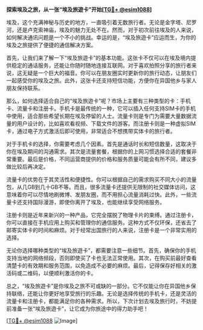 **探索埃及之旅，从一张“埃及旅遊卡”开始[[TG💪+ @esim1088](https://t.me/s/esim1088)]**

埃及，这个充满神秘与历史的地方，一直吸引着无数旅行者。无论是金字塔、尼罗河，还是卢克索神庙，埃及的魅力无处不在。然而，对于初次前往埃及的人来说，如何解决通讯问题是一个不小的挑战。幸运的是，“埃及旅遊卡”应运而生，为你的埃及之旅提供了便捷的通信解决方案。

首先，让我们来了解一下“埃及旅遊卡”的基本功能。这张卡不仅可以在埃及境内提供稳定的通话服务，还能让你随时随地连接互联网。对于喜欢拍照分享的旅行者来说，这无疑是一个巨大的福音。你可以在朋友圈实时更新你的旅行动态，让朋友们一起感受你的埃及之旅。此外，这张卡还支持短信功能，方便你在异国他乡与家人朋友保持联系。

那么，如何选择适合自己的“埃及旅遊卡”呢？市场上主要有三种类型的卡：手机卡、流量卡和注册卡。手机卡是最传统的一种，它可以插入任何支持SIM卡的手机中使用，适合那些希望长期在埃及停留的人士。流量卡则是专门为需要大量数据流量的用户设计的，比如喜欢看视频、下载文件的游客。而注册卡则是一种虚拟SIM卡，通过电子方式激活后即可使用，非常适合不想携带实体卡的旅行者。

对于手机卡的选择，你需要考虑几个因素。首先是通话时长和短信数量，这取决于你在埃及期间的沟通需求。其次是流量套餐，根据你的上网习惯选择合适的套餐非常重要。最后是价格，不同运营商提供的价格和服务质量可能会有所不同，建议多做比较后再决定。

流量卡的优势在于其灵活性和便捷性。你可以根据自己的需求购买不同大小的流量包，从几GB到几十GB不等。而且，很多流量卡还提供无限制的社交媒体访问，这意味着你可以尽情地刷微博、发朋友圈，而不用担心流量消耗过快。此外，一些流量卡还支持国际漫游，即使你离开了埃及，也能继续享受网络服务。

注册卡则是近年来新兴的一种产品，它完全摆脱了物理卡片的束缚。通过注册卡，你可以直接在手机应用上购买和管理你的通信服务。这种方式不仅环保，还省去了邮寄实体卡的时间和麻烦。对于经常出国旅行的人来说，注册卡是一个非常实用的选择。

无论你选择哪种类型的“埃及旅遊卡”，都需要注意一些细节。首先，确保你的手机支持当地的网络频段，否则即使买了卡也无法正常使用。其次，在购买前最好查看清楚卡的有效期和服务范围，以免造成不必要的麻烦。最后，记得保存好相关的激活码或二维码，以便顺利激活你的卡。

总之，“埃及旅遊卡”是你埃及之旅不可或缺的一部分。它不仅能让你在异国他乡保持联络，还能让你更好地享受旅行的乐趣。无论是选择传统的手机卡，还是灵活的流量卡和注册卡，都能满足你的各种需求。所以，下次计划去埃及旅行时，不妨提前准备一张“埃及旅遊卡”，让它成为你旅途中的得力助手吧！

[[TG💪+ @esim1088](https://t.me/s/esim1088) ![Image](https://i.postimg.cc/4NQfJmqS/Snipaste-2025-05-13-00-14-12.png)]
